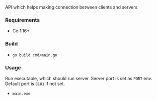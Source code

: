 API which helps making connection between clients and servers.

### Requirements
* Go 1.16+

### Build
* `go build cmd/main.go`

### Usage
Run executable, which should run server. Server port is set as `PORT` env. Default port is `8181` if not set.

 * `main.exe`